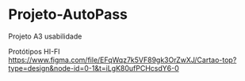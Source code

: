 # Projeto-AutoPass
Projeto A3 usabilidade

Protótipos HI-FI
https://www.figma.com/file/EFqWqz7k5VF89gk3OrZwXJ/Cartao-top?type=design&node-id=0-1&t=iLgK80ufPCHcsdY6-0

